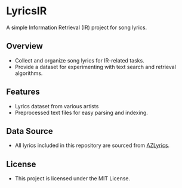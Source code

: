 # LyricsIR

A simple Information Retrieval (IR) project for song lyrics.

## Overview
- Collect and organize song lyrics for IR-related tasks.
- Provide a dataset for experimenting with text search and retrieval algorithms.

## Features
- Lyrics dataset from various artists
- Preprocessed text files for easy parsing and indexing.

## Data Source
- All lyrics included in this repository are sourced from [AZLyrics](https://www.azlyrics.com/).

## License
- This project is licensed under the MIT License.
